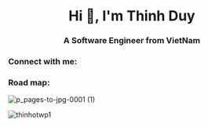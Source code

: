 <h1 align="center">Hi 👋, I'm Thinh Duy</h1>
<h3 align="center">A Software Engineer from VietNam</h3>

<h3 align="left">Connect with me:</h3>
<p align="left">
</p>

<h3 align="left">Road map:</h3>

![p_pages-to-jpg-0001 (1)](https://github.com/thinhotwp1/thinhotwp1/assets/61654110/e39b2f13-3842-430e-b022-63759dae51b3)

<p><img align="left" src="https://github-readme-stats.vercel.app/api/top-langs?username=thinhotwp1&show_icons=true&theme=dark&locale=en&layout=compact" alt="thinhotwp1" /></p>
